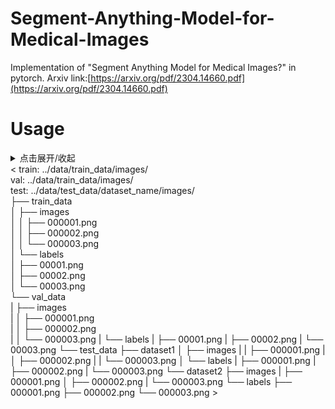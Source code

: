 # Segment-Anything-Model-for-Medical-Images
Implementation of "Segment Anything Model for Medical Images?" in pytorch.
Arxiv link:[https://arxiv.org/pdf/2304.14660.pdf](https://arxiv.org/pdf/2304.14660.pdf)

# Usage
<details>
  <summary>点击展开/收起</summary>
  
  这是可折叠区域的内容。
  
  1. 项目1
  2. 项目2
  3. 项目3
  
</details>
<
train: ../data/train_data/images/<br>
val: ../data/train_data/images/<br>
test: ../data/test_data/dataset_name/images/<br>
├── train_data          <br>
│   ├── images        <br>
│   │   ├── 000001.png<br>
│   │   ├── 000002.png<br>
│   │   └── 000003.png<br>
│   └── labels         <br>
│       ├── 00001.png<br>
│       ├── 00002.png<br>
│       └── 00003.png<br>
└── val_data           <br>
|   ├── images       <br>
|   │   ├── 000001.png<br>
|   │   ├── 000002.png<br>
|   │   └── 000003.png
|   └── labels         
|       ├── 00001.png
|       ├── 00002.png
|       └── 00003.png
└── test_data          
    ├── dataset1        
    │   ├── images
    |   |     ├── 000001.png
    |   │     ├── 000002.png
    |   |     └── 000003.png
    │   └── labels
    |         ├── 000001.png
    |         ├── 000002.png
    |         └── 000003.png
    └── dataset2         
        ├── images
        |     ├── 000001.png
        │     ├── 000002.png
        |     └── 000003.png
        └── labels
              ├── 000001.png
              ├── 000002.png
              └── 000003.png
>
